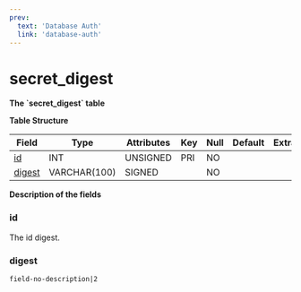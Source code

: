 ```yaml
---
prev:
  text: 'Database Auth'
  link: 'database-auth'
---
```


# secret\_digest

**The \`secret\_digest\` table**

**Table Structure**

| Field       | Type         | Attributes | Key | Null | Default | Extra | Comment |
| ----------- | ------------ | ---------- | --- | ---- | ------- | ----- | ------- |
| [id][1]     | INT          | UNSIGNED   | PRI | NO   |         |       |         |
| [digest][2] | VARCHAR(100) | SIGNED     |     | NO   |         |       |         |

[1]: #id
[2]: #digest

**Description of the fields**

### id

The id digest.

### digest

`field-no-description|2`
